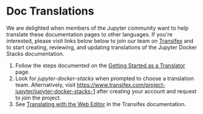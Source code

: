 # Doc Translations

We are delighted when members of the Jupyter community want to help translate these documentation pages to other languages. If you're interested, please visit links below below to join our team on [Transifex](https://transifex.com) and to start creating, reviewing, and updating translations of the Jupyter Docker Stacks documentation.

1. Follow the steps documented on the [Getting Started as a Translator](https://docs.transifex.com/getting-started-1/translators) page.
2. Look for *jupyter-docker-stacks* when prompted to choose a translation team. Alternatively, visit https://www.transifex.com/project-jupyter/jupyter-docker-stacks-1 after creating your account and request to join the project.
3. See [Translating with the Web Editor](https://docs.transifex.com/translation/translating-with-the-web-editor) in the Transifex documentation.
